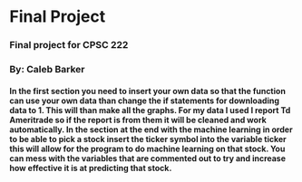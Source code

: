 # Final Project
### Final project for CPSC 222
### By: Caleb Barker
#### In the first section you need to insert your own data so that the function can use your own data than change the if statements for downloading data to 1.  This will than make all the graphs.  For my data I used I report Td Ameritrade so if the report is from them it will be cleaned and work automatically.  In the section at the end with the machine learning in order to be able to pick a stock insert the ticker symbol into the variable ticker this will allow for the program to do machine learning on that stock.  You can mess with the variables that are commented out to try and increase how effective it is at predicting that stock. 